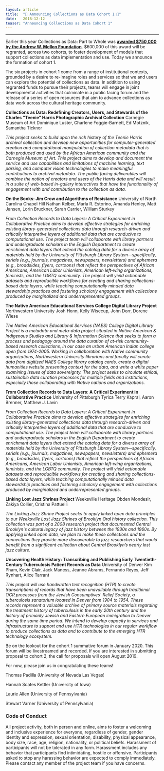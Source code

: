 ```yaml
---
layout: article
title:  "👋 Announcing Collections as Data Cohort 1 👋"
date:   2018-12-12 
teaser: "Announcing Collections as Data Cohort 1"
---
```

---
Earlier this year Collections as Data: Part to Whole was [**awarded $750,000 by the Andrew W. Mellon Foundation**](https://collectionsasdata.github.io/part2whole/mellon/). $600,000 of this award will be regranted, across two cohorts, to foster development of models that support collections as data implementation and use. Today we announce the formation of cohort 1.  

The six projects in cohort 1 come from a range of institutional contexts, grounded by a desire to re-imagine roles and services so that we and users can explore the potential of collections as data. In addition to using regranted funds to pursue their projects, teams will engage in joint developmental activities that culminate in a public facing forum and the release of a series of open resources that aim to advance collections as data work across the cultural heritage community. 

**Collections as Data: Redefining Creators, Users, and Stewards of the Charles “Teenie” Harris Photographic Archival Collection**
Carnegie Museum of Art
Dominique Luster, Charlene Foggie-Barnett, Ed Motznik, Samantha Ticknor

*This project seeks to build upon the rich history of the Teenie Harris archival collection and develop new opportunities for computer-generated creation and computational manipulation of collection metadata that is both produced and used by the African American community and the Carnegie Museum of Art. This project aims to develop and document the service and use capabilities and limitations of machine learning, text parsing, and computer vision technologies to make meaningful contributions to archival metadata. The public facing deliverables will combine the notion of creators and users of the Harris data and will result in a suite of web-based in-gallery interactives that have the functionality of engagement with and contribution to the collection as data.*

**On the Books: Jim Crow and Algorithms of Resistance**
University of North Carolina Chapel Hill
Nathan Kelber, María R. Estorino, Amanda Henley, Matt Jansen, Lorin Bruckner, Sarah Carrier, William Sturkey

*From Collection Records to Data Layers: A Critical Experiment in Collaborative Practice aims to develop effective strategies for enriching existing library-generated collections data through research-driven and critically interpretive layers of additional data that are conducive to computational use. The project team will collaborate with library partners and undergraduate scholars in the English Department to create enrichment data layers that extend the catalog data for a diverse array of materials held by the University of Pittsburgh Library System—specifically, serials (e.g., journals, magazines, newspapers, newsletters) and ephemera (e.g., broadsides, flyers, cartoons) that reflect the perspectives of African Americans, American Labor Unionists, American left-wing organizations, feminists, and the LGBTQ community. The project will yield actionable datasets and reproducible workflows for creating and sharing collections-based data layers, while teaching computationally minded data stewardship practices and fostering scholarly engagement with collections produced by marginalized and underrepresented groups.*

**The Native American Educational Services College Digital Library Project**
Northwestern University
Josh Honn, Kelly Wisecup, John Dorr, Dorene Wiese

*The Native American Educational Services (NAES) College Digital Library Project is a metadata and meta-data project situated in Native American & Indigenous Studies and Library & Information Science that seeks to form a process and pedagogy around the data curation of at-risk community-based research collections, in our case an urban American Indian college open from 1974-2005. Working in collaboration with Native community organizations, Northwestern University librarians and faculty will curate data from digitized NAES College library catalog cards, create a digital humanities website presenting context for the data, and write a white paper examining issues of data sovereignty.  The project seeks to circulate ethical, sustainable data curation processes for multiple fields and institutions, especially those collaborating with Native nations and organizations.*

**From Collection Records to Data Layers: A Critical Experiment in Collaborative Practice**
University of Pittsburgh
Tyrica Terry Kapral, Aaron Brenner, Matthew J. Lavin

*From Collection Records to Data Layers: A Critical Experiment in Collaborative Practice aims to develop effective strategies for enriching existing library-generated collections data through research-driven and critically interpretive layers of additional data that are conducive to computational use. The project team will collaborate with library partners and undergraduate scholars in the English Department to create enrichment data layers that extend the catalog data for a diverse array of materials held by the University of Pittsburgh Library System—specifically, serials (e.g., journals, magazines, newspapers, newsletters) and ephemera (e.g., broadsides, flyers, cartoons) that reflect the perspectives of African Americans, American Labor Unionists, American left-wing organizations, feminists, and the LGBTQ community. The project will yield actionable datasets and reproducible workflows for creating and sharing collections-based data layers, while teaching computationally minded data stewardship practices and fostering scholarly engagement with collections produced by marginalized and underrepresented groups.*

**Linking Lost Jazz Shrines Project**
Weeksville Heritage
Obden Mondesir, Zakiya Collier, Cristina Pattuelli

*The Linking Jazz Shrine Project seeks to apply linked open data principles to our Weeksville Lost Jazz Shrines of Brooklyn Oral history collection. This collection was part of a 2008 research project that documented Central Brooklyn's cultural legacy of jazz history between the 1930s and 1960s. By applying linked open data, we plan to make these collections and the connections they provide more discoverable to jazz researchers that would benefit from a significant collection about Central Brooklyn’s nearly lost jazz culture.*

**Uncovering Health History: Transcribing and Publishing Early Twentieth-Century Tuberculosis Patient Records as Data**
University of Denver
Kim Pham, Kevin Clair, Jack Maness, Jeanne Abrams, Fernando Reyes, Jeff Rynhart, Alice Tarrant

*This project will use handwritten text recognition (HTR) to create transcriptions of records that have been unavailable through traditional OCR processes from the Jewish Consumptives' Relief Society, a tuberculosis sanatorium located in Denver from 1904 to 1954. These records represent a valuable archive of primary source materials regarding the treatment history of tuberculosis in the early 20th century and the history of primarily Jewish and Eastern European immigration to Denver during the same time period. We intend to develop capacity in services and infrastructure to support and use HTR technologies in our regular workflow to produce collections as data and to contribute to the emerging HTR technology ecosystem.*

Be on the lookout for the cohort 1 summative forum in January 2020. This forum will be livestreamed and recorded. If you are interested in submitting proposal to cohort 2, the call for proposals will open August 2019. 

For now, please join us in congratulating these teams! 

Thomas Padilla (University of Nevada Las Vegas)

Hannah Scates Kettler (University of Iowa)

Laurie Allen (University of Pennsylvania)

Stewart Varner (University of Pennsylvania)

### Code of Conduct

All project activity, both in person and online, aims to foster a welcoming and inclusive experience for everyone, regardless of gender, gender identity and expression, sexual orientation, disability, physical appearance, body size, race, age, religion, nationality, or political beliefs. Harassment of participants will not be tolerated in any form. Harassment includes any behavior that participants find intimidating, hostile or offensive. Participants asked to stop any harassing behavior are expected to comply immediately. Please contact any member of the project team if you have concerns.

